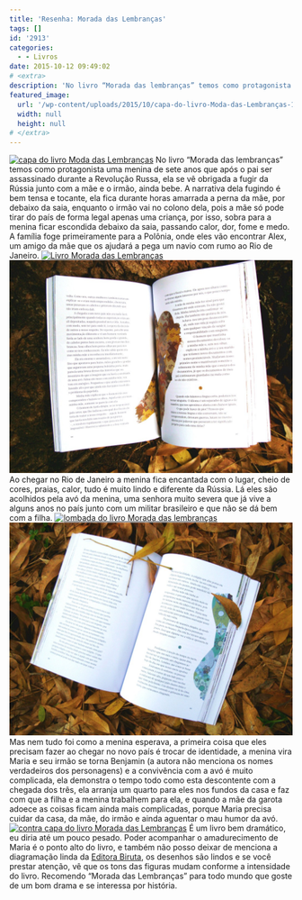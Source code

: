```yaml
---
title: 'Resenha: Morada das Lembranças'
tags: []
id: '2913'
categories:
  - - Livros
date: 2015-10-12 09:49:02
# <extra>
description: 'No livro “Morada das lembranças” temos como protagonista uma menina de sete anos que após o pai ser assassinado durante a Revolução Russa, ela se vê obrigada a fugir da Rússia junto com a mãe e o irmão, ainda bebe. A narrativa dela fugindo é bem tensa e tocante, ela fica durante horas amarrada a perna da mãe, por debaixo da saia, enquanto o irmão vai no colono dela, pois a mãe só pode tirar do país de forma legal apenas uma criança, por isso, sobra para a menina ficar escondida debaixo da saia, passando calor, dor, fome e medo. A família foge primeiramente para a Polônia, onde eles vão encontrar Alex, um amigo da mãe que os ajudará a pega um navio com rumo ao Rio de Janeiro. Ao chegar no Rio de Janeiro a menina fica encantada com &hellip;'
featured_image: 
  url: '/wp-content/uploads/2015/10/capa-do-livro-Moda-das-Lembranças-1024x768.jpg'
  width: null
  height: null
# </extra>
---
```


[![capa do livro Moda das Lembranças](/wp-content/uploads/2015/10/capa-do-livro-Moda-das-Lembranças-1024x768.jpg)](/wp-content/uploads/2015/10/capa-do-livro-Moda-das-Lembranças.jpg) No livro “Morada das lembranças” temos como protagonista uma menina de sete anos que após o pai ser assassinado durante a Revolução Russa, ela se vê obrigada a fugir da Rússia junto com a mãe e o irmão, ainda bebe. A narrativa dela fugindo é bem tensa e tocante, ela fica durante horas amarrada a perna da mãe, por debaixo da saia, enquanto o irmão vai no colono dela, pois a mãe só pode tirar do país de forma legal apenas uma criança, por isso, sobra para a menina ficar escondida debaixo da saia, passando calor, dor, fome e medo. A família foge primeiramente para a Polônia, onde eles vão encontrar Alex, um amigo da mãe que os ajudará a pega um navio com rumo ao Rio de Janeiro. [![Livro Morada das Lembranças](/wp-content/uploads/2015/10/Livro-Morada-das-Lembranças-1024x768.jpg)](/wp-content/uploads/2015/10/Livro-Morada-das-Lembranças.jpg) [![páginas do livro morada das lembranças](/wp-content/uploads/2015/10/páginas-do-livro-morada-das-lembranças-1024x768.jpg)](/wp-content/uploads/2015/10/páginas-do-livro-morada-das-lembranças.jpg) Ao chegar no Rio de Janeiro a menina fica encantada com o lugar, cheio de cores, praias, calor, tudo é muito lindo e diferente da Rússia. Lá eles são acolhidos pela avó da menina, uma senhora muito severa que já vive a alguns anos no país junto com um militar brasileiro e que não se dá bem com a filha. [![lombada do livro Morada das lembranças](/wp-content/uploads/2015/10/lombada-do-livro-Morada-das-lembranças-1024x768.jpg)](/wp-content/uploads/2015/10/lombada-do-livro-Morada-das-lembranças.jpg) [![página do livro Morada das Lembranças](/wp-content/uploads/2015/10/página-do-livro-Morada-das-Lembranças-1024x768.jpg)](/wp-content/uploads/2015/10/página-do-livro-Morada-das-Lembranças.jpg) Mas nem tudo foi como a menina esperava, a primeira coisa que eles precisam fazer ao chegar no novo país é trocar de identidade, a menina vira Maria e seu irmão se torna Benjamin (a autora não menciona os nomes verdadeiros dos personagens) e a convivência com a avó é muito complicada, ela demonstra o tempo todo como esta descontente com a chegada dos três, ela arranja um quarto para eles nos fundos da casa e faz com que a filha e a menina trabalhem para ela, e quando a mãe da garota adoece as coisas ficam ainda mais complicadas, porque Maria precisa cuidar da casa, da mãe, do irmão e ainda aguentar o mau humor da avó. [![contra capa do livro Morada das Lembranças](/wp-content/uploads/2015/10/contra-capa-do-livro-Morada-das-Lembranças-1024x768.jpg)](/wp-content/uploads/2015/10/contra-capa-do-livro-Morada-das-Lembranças.jpg) É um livro bem dramático, eu diria até um pouco pesado. Poder acompanhar o amadurecimento de Maria é o ponto alto do livro, e também não posso deixar de menciona a diagramação linda da [Editora Biruta](http://www.editorabiruta.com.br/), os desenhos são lindos e se você prestar atenção, vê que os tons das figuras mudam conforme a intensidade do livro. Recomendo “Morada das Lembranças” para todo mundo que goste de um bom drama e se interessa por história.
